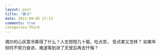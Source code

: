 ```yaml
---
layout: post
title: "奋斗"
date: 2013-08-05 17:13
comments: true
categories:Think
---
```

偶尔的心灰意冷算得了什么？人生短短几十载，吃点苦， 受点累又怎样？ 如果年轻时不努力奋进，难道等到进了天堂后再去忏悔？
